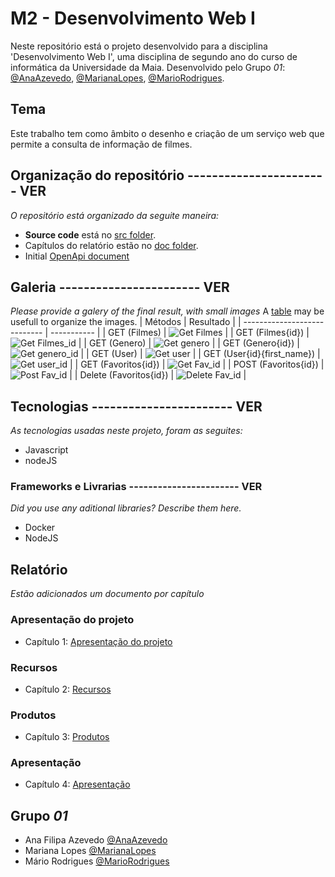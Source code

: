 # M2 - Desenvolvimento Web I

Neste repositório está o projeto desenvolvido para a disciplina 'Desenvolvimento Web I', uma disciplina de segundo ano do curso de informática da Universidade da Maia. Desenvolvido pelo Grupo _01_: [@AnaAzevedo](https://github.com/AnaAzevedo2), [@MarianaLopes](https://github.com/marlope02), [@MarioRodrigues](https://github.com/MarioRodrigues2304).

## Tema 

Este trabalho tem como âmbito o desenho e criação de um serviço web que permite a consulta de informação de filmes.

## Organização do repositório ----------------------- VER

_O repositório está organizado da seguite maneira:_
* **Source code** está no [src folder](src/).
* Capítulos do relatório estão no [doc folder](doc/).
* Initial [OpenApi document](api/openapi.yaml)

## Galeria ----------------------- VER

_Please provide a galery of the final result, with small images_
A [table](https://www.markdownguide.org/extended-syntax/#tables) may be usefull to organize the images.
| Métodos                      | Resultado   |
| ---------------------------- | ----------- |
| GET (Filmes)                 | ![Get Filmes](doc/images/image09.png)       |
| GET (Filmes{id})             | ![Get Filmes_id](doc/images/image09.png)       |
| GET (Genero)                 | ![Get genero](doc/images/image09.png)       |
| GET (Genero{id})             | ![Get genero_id](doc/images/image09.png)       |
| GET (User)                   | ![Get user](doc/images/image09.png)       |
| GET (User{id}{first_name})   | ![Get user_id](doc/images/image09.png)       |
| GET (Favoritos{id})          | ![Get Fav_id](doc/images/image09.png)       |
| POST (Favoritos{id})         | ![Post Fav_id](doc/images/image09.png)       |
| Delete (Favoritos{id})       | ![Delete Fav_id](doc/images/image09.png)       |

## Tecnologias ----------------------- VER

_As tecnologias usadas neste projeto, foram as seguites:_
* Javascript
* nodeJS


### Frameworks e Livrarias ----------------------- VER

_Did you use any aditional libraries? Describe them here._
* Docker
* NodeJS

## Relatório
_Estão adicionados um documento por capítulo_

### Apresentação do projeto
* Capítulo 1: [Apresentação do projeto](doc/c1.md)
### Recursos
* Capítulo 2: [Recursos](doc/c2.md)
### Produtos
* Capítulo 3: [Produtos](doc/c3.md)
### Apresentação
* Capítulo 4: [Apresentação](doc/c4.md)

## Grupo _01_
* Ana Filipa Azevedo [@AnaAzevedo](https://github.com/AnaAzevedo2) 
* Mariana Lopes [@MarianaLopes](https://github.com/marlope02) 
* Mário Rodrigues [@MarioRodrigues](https://github.com/MarioRodrigues2304)
